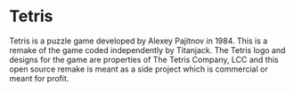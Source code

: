 # Tetris

Tetris is a puzzle game developed by Alexey Pajitnov in 1984. This is a
remake of the game coded independently by Titanjack. The Tetris logo and
designs for the game are properties of The Tetris Company, LCC and this
open source remake is meant as a side project which is commercial or meant for
profit.